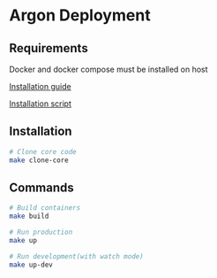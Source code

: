 # Argon Deployment

## Requirements
Docker and docker compose must be installed on host

[Installation guide](https://docs.docker.com/compose/install/)

[Installation script](https://get.docker.com/)

## Installation
```sh
# Clone core code
make clone-core
```

## Commands
```sh
# Build containers
make build
```

```sh
# Run production
make up
```

```sh
# Run development(with watch mode)
make up-dev
```